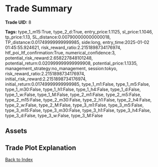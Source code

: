# Trade Summary

**Trade UID:** 8 

**Tags:** type_1_m15:True, type_2_d:True, entry_price:1.1125, sl_price:1.1046, tp_price:1.13, SL_distance:0.007900000000000018, TP_distance:0.01749999999999985, side:long, entry_time:2025-01-02 01:45:55.924621, risk_reward_ratio:2.2151898734176974, htf_poi_ltf_confirmation:True, numerical_confidence:3, potential_risk_reward:2.658227848101248, potential_return:0.020999999999999908, potential_price:1.1335, management_strategy:no_management, session:tokyo, risk_reward_ratio:2.2151898734176974, initial_risk_reward:2.2151898734176974, initial_return:0.01749999999999985, type_1_m1:False, type_1_m5:False, type_1_m30:False, type_1_h1:False, type_1_h4:False, type_1_d:False, type_1_w:False, type_1_M:False, type_2_m1:False, type_2_m5:False, type_2_m15:False, type_2_m30:False, type_2_h1:False, type_2_h4:False, type_2_w:False, type_2_M:False, type_3_m1:False, type_3_m5:False, type_3_m15:False, type_3_m30:False, type_3_h1:False, type_3_h4:False, type_3_d:False, type_3_w:False, type_3_M:False

## Assets

## Trade Plot Explanation


[Back to Index](index.md)
